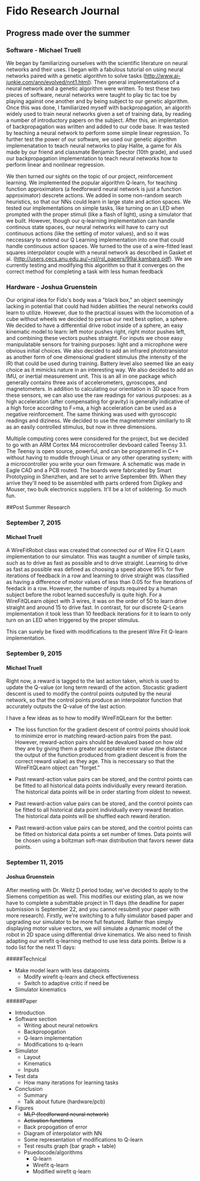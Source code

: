 # Fido Research Journal

## Progress made over the summer
### Software - Michael Truell
We began by familiarizing ourselves with the scientific literature on neural networks and their uses. I began with a fabulous tutorial on using neural networks paired with a genetic algorithm to solve tasks (http://www.ai-junkie.com/ann/evolved/nnt1.html). Then general implementations of a neural network and a genetic algorithm were written. To test these two pieces of software, neural networks were taught to play tic tac toe by playing against one another and by being subject to our genetic algorithm. Once this was done, I familiarized myself with backpropagation, an algorith widely used to train neural networks given a set of training data, by reading a number of introductory papers on the subject. After this, an implentation of backpropagation was written and added to our code base. It was tested by teaching a neural network to perform some simple linear regression. To further test the power of our software, we used our genetic algorithm implemenatation to teach neural networks to play Halite, a game for AIs made by our friend and classmate Benjamin Spector (10th grade), and used our backpropagation implementation to teach neural networks how to perform linear and nonlinear regression.

We then turned our sights on the topic of our project, reinforcement learning. We implemented the popular algorithm Q-learn, for teaching function approximators (a feedforward neural network is just a function approximator) descrete actions. We added in some non-random search heuristics, so that our NNs could learn in large state and action spaces. We tested our implementations on simple tasks, like turning on an LED when prompted with the proper stimuli (like a flash of light), using a simulator that we built. However, though our q-learning implementation can handle continous state spaces, our neural networks will have to carry out continuous actions (like the setting of motor values), and so it was neccessary to extend our Q Learning implementation into one that could handle continuous action spaces. We turned to the use of a wire-fitted least squares interpolator couple with a neural network as described in Gasket et al. (http://users.cecs.anu.edu.au/~rsl/rsl_papers/99ai.kambara.pdf). We are currently testing and modifying this algorithm so that it converges on the correct method for completing a task with less human feedback

### Hardware - Joshua Gruenstein

Our original idea for Fido's body was a "black box," an object seemingly lacking in potential that could had hidden abilities the neural networks could learn to utilize.  However, due to the practical issues with the locomotion of a cube without wheels we decided to persue our next best option, a sphere.  We decided to have a differential drive robot inside of a sphere, an easy kinematic model to learn: left motor pushes right, right motor pushes left, and combining these vectors pushes straight.  For inputs we chose easy manipulatable sensors for training purposes: light and a microphone were obvious initial choices.  We also decided to add an infrared phototransistor as another form of one dimensional gradient stimulus (the intensity of the IR) that could be used during training.  Battery level also seemed like an easy choice as it mimicks nature in an interesting way.  We also decided to add an IMU, or inertial measurement unit.  This is an all in one package which generally contains three axis of accelerometers, gyroscopes, and magnetometers.  In addition to calculating our orientation in 3D space from these sensors, we can also use the raw readings for various purposes: as a high acceleration (after compensating for gravity) is generally indicative of a high force according to F=ma, a high acceleration can be used as a negative reinforcement.  The same thinking was used with gyroscopic readings and diziness.  We decided to use the magnetometer similiarly to IR as an easily controlled stimulus, but now in three dimensions.

Multiple computing cores were considered for the project, but we decided to go with an ARM Cortex M4 microcontroller devboard called Teensy 3.1.  The Teensy is open source, powerful, and can be programmed in C++ without having to muddle through Linux or any other operating system; with a microcontroller you write your own firmware.  A schematic was made in Eagle CAD and a PCB routed.  The boards were fabricated by Smart Prototyping in Shenzhen, and are set to arrive September 9th.  When they arrive they'll need to be assembled with parts ordered from Digikey and Mouser, two bulk electronics suppliers.  It'll be a lot of soldering.  So much fun.

##Post Summer Research

### September 7, 2015
#### Michael Truell
A WireFitRobot class was created that connected our of Wire Fit Q Learn implementation to our simulator. This was taught a number of simple tasks, such as to drive as fast as possible and to drive straight. Learning to drive as fast as possible was defined as choosing a speed above 95% for five iterations of feedback in a row and learning to drive straight was classified as having a difference of motor values of less than 0.05 for five iterations of feedack in a row. However, the number of inputs required by a human subject before the robot learned succesfully is quite high. For a WireFitQLearn object with 3 wires, it was on the order of 50 to learn drive straight and around 15 to drive fast. In contrast, for our discrete Q-Learn implementation it took less than 10 feedback iterations for it to learn to only turn on an LED when triggered by the proper stimulus.

This can surely be fixed with modifications to the present Wire Fit Q-learn implementation. 

### September 9, 2015
#### Michael Truell
Right now, a reward is tagged to the last action taken, which is used to update the Q-value (or long term reward) of the action. Stocastic gradient descent is used to modify the control points outputed by the neural network, so that the control points produce an interpolator function that accurately outputs the Q-value of the last action.

I have a few ideas as to how to modify WireFitQLearn for the better:

- The loss function for the gradient descent of control points should look to minimize error in matching reward-action pairs from the past. However, reward-action pairs should be devalued based on how old they are by giving them a greater acceptable error value (the distance the output of the function produced from gradient descent is from the correct reward value) as they age. This is neccessary so that the WireFitQLearn object can "forget."

- Past reward-action value pairs can be stored, and the control points can be fitted to all historical data points individually every reward iteration. The historical data points will be in order starting from oldest to newest.

- Past reward-action value pairs can be stored, and the control points can be fitted to all historical data point individually every reward iteration. The historical data points will be shuffled each reward iteration.

- Past reward-action value pairs can be stored, and the control points can be fitted on historical data points a set number of times. Data points will be chosen using a boltzman soft-max distribution that favors newer data points.

### September 11, 2015
#### Joshua Gruenstein

After meeting with Dr. Weitz D period today, we've decided to apply to the Siemens competition as well.   This modifies our existing plan, as we now have to complete a submittable project in 11 days (the deadline for paper submission is September 22, and you cannot resubmit your paper with more research).  Firstly, we're switching to a fully simulator based paper and upgrading our simulator to be more full featured.  Rather than simply displaying motor value vectors, we will simulate a dynamic model of the robot in 2D space using differential drive kinematics.   We also need to finish adapting our wirefit q-learning method to use less data points.  Below is a todo list for the next 11 days:

#####Technical
- Make model learn with less datapoints
	- Modify wirefit q-learn and check effectiveness
	- Switch to adaptive critic if need be
- Simulator kinematics

#####Paper
- Introduction
- Software section
	- Writing about neural netowkrs
	- Backpropogation
	- Q-learn implementation
	- Modifications to q-learn
- Simulator
 	- Layout
 	- Kinematics 
 	- Inputs
- Test data
	- How many iterations for learning tasks
- Conclusion
	- Summary
	- Talk about future (hardware/pcb)  
- Figures
	- ~~MLP (feedforward neural network)~~
	- ~~Activation functions~~
	- Back propogation of error
	- Diagram of interpolator with NN
	- Some representation of modifications to Q-learn
	- Test results graph (bar graph + table)
	- Psuedocode/algorithms
		- Q-learn
		- Wirefit q-learn
		- Modified wirefit q-learn
 